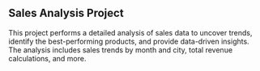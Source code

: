 ## Sales Analysis Project
This project performs a detailed analysis of sales data to uncover trends, identify the best-performing products, and provide data-driven insights. The analysis includes sales trends by month and city, total revenue calculations, and more.
